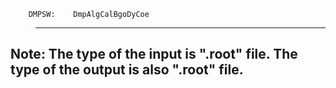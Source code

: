         DMPSW:    DmpAlgCalBgoDyCoe
>--------------------------------------------

Note:
The type of the input is ".root" file.
The type of the output is also ".root" file.
-------------
